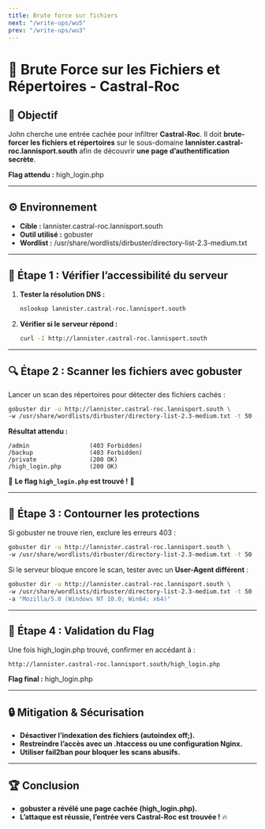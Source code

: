 ```yaml
---
title: Brute force sur fichiers
next: "/write-ups/wu5"
prev: "/write-ups/wu3"
---
```


# 🏰 Brute Force sur les Fichiers et Répertoires - Castral-Roc

## 🎯 Objectif
John cherche une entrée cachée pour infiltrer **Castral-Roc**. Il doit **brute-forcer les fichiers et répertoires** sur le sous-domaine **lannister.castral-roc.lannisport.south** afin de découvrir **une page d’authentification secrète**.

**Flag attendu :** high_login.php

---

## ⚙️ Environnement
- **Cible :** lannister.castral-roc.lannisport.south
- **Outil utilisé :** gobuster
- **Wordlist :** /usr/share/wordlists/dirbuster/directory-list-2.3-medium.txt

---

## 🚀 Étape 1 : Vérifier l’accessibilité du serveur
1. **Tester la résolution DNS :**  
   ```bash
   nslookup lannister.castral-roc.lannisport.south
   ```
2. **Vérifier si le serveur répond :**  
   ```bash
   curl -I http://lannister.castral-roc.lannisport.south
   ```

---

## 🔍 Étape 2 : Scanner les fichiers avec gobuster
Lancer un scan des répertoires pour détecter des fichiers cachés :
```bash
gobuster dir -u http://lannister.castral-roc.lannisport.south \
-w /usr/share/wordlists/dirbuster/directory-list-2.3-medium.txt -t 50 -x php,html,txt
```

**Résultat attendu :**
```
/admin                 (403 Forbidden)
/backup                (403 Forbidden)
/private               (200 OK)
/high_login.php        (200 OK)
```
🎯 **Le flag `high_login.php` est trouvé !** 🎯

---

## 🚀 Étape 3 : Contourner les protections
Si gobuster ne trouve rien, exclure les erreurs 403 :
```bash
gobuster dir -u http://lannister.castral-roc.lannisport.south \
-w /usr/share/wordlists/dirbuster/directory-list-2.3-medium.txt -t 50 -x php,html,txt -b 403
```

Si le serveur bloque encore le scan, tester avec un **User-Agent différent** :
```bash
gobuster dir -u http://lannister.castral-roc.lannisport.south \
-w /usr/share/wordlists/dirbuster/directory-list-2.3-medium.txt -t 50 -x php,html,txt \
-a "Mozilla/5.0 (Windows NT 10.0; Win64; x64)"
```

---

## 🎯 Étape 4 : Validation du Flag
Une fois high_login.php trouvé, confirmer en accédant à :
```
http://lannister.castral-roc.lannisport.south/high_login.php
```
**Flag final :** high_login.php

---

## 🔒 Mitigation & Sécurisation
- **Désactiver l’indexation des fichiers (autoindex off;).**
- **Restreindre l’accès avec un .htaccess ou une configuration Nginx.**
- **Utiliser fail2ban pour bloquer les scans abusifs.**

---

## 🏆 Conclusion
- **gobuster a révélé une page cachée (high_login.php).**
- **L’attaque est réussie, l’entrée vers Castral-Roc est trouvée !** 🔥